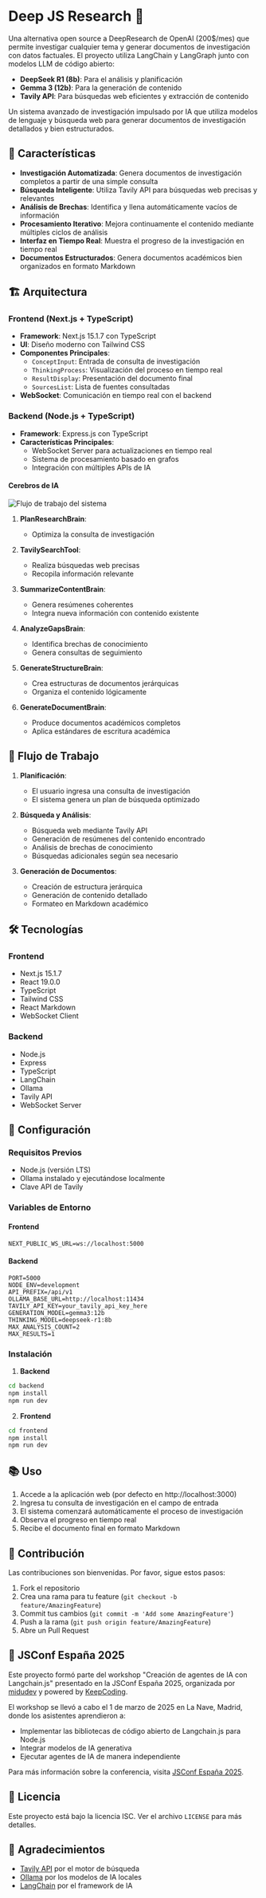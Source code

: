 # Deep JS Research 🧠

Una alternativa open source a DeepResearch de OpenAI (200$/mes) que permite investigar cualquier tema y generar documentos de investigación con datos factuales. El proyecto utiliza LangChain y LangGraph junto con modelos LLM de código abierto:
- **DeepSeek R1 (8b)**: Para el análisis y planificación
- **Gemma 3 (12b)**: Para la generación de contenido
- **Tavily API**: Para búsquedas web eficientes y extracción de contenido

Un sistema avanzado de investigación impulsado por IA que utiliza modelos de lenguaje y búsqueda web para generar documentos de investigación detallados y bien estructurados.

## 🌟 Características

- **Investigación Automatizada**: Genera documentos de investigación completos a partir de una simple consulta
- **Búsqueda Inteligente**: Utiliza Tavily API para búsquedas web precisas y relevantes
- **Análisis de Brechas**: Identifica y llena automáticamente vacíos de información
- **Procesamiento Iterativo**: Mejora continuamente el contenido mediante múltiples ciclos de análisis
- **Interfaz en Tiempo Real**: Muestra el progreso de la investigación en tiempo real
- **Documentos Estructurados**: Genera documentos académicos bien organizados en formato Markdown

## 🏗️ Arquitectura

### Frontend (Next.js + TypeScript)

- **Framework**: Next.js 15.1.7 con TypeScript
- **UI**: Diseño moderno con Tailwind CSS
- **Componentes Principales**:
  - `ConceptInput`: Entrada de consulta de investigación
  - `ThinkingProcess`: Visualización del proceso en tiempo real
  - `ResultDisplay`: Presentación del documento final
  - `SourcesList`: Lista de fuentes consultadas
- **WebSocket**: Comunicación en tiempo real con el backend

### Backend (Node.js + TypeScript)

- **Framework**: Express.js con TypeScript
- **Características Principales**:
  - WebSocket Server para actualizaciones en tiempo real
  - Sistema de procesamiento basado en grafos
  - Integración con múltiples APIs de IA

#### Cerebros de IA

![Flujo de trabajo del sistema](graph.png)

1. **PlanResearchBrain**: 
   - Optimiza la consulta de investigación

2. **TavilySearchTool**:
   - Realiza búsquedas web precisas
   - Recopila información relevante

3. **SummarizeContentBrain**:
   - Genera resúmenes coherentes
   - Integra nueva información con contenido existente

4. **AnalyzeGapsBrain**:
   - Identifica brechas de conocimiento
   - Genera consultas de seguimiento

5. **GenerateStructureBrain**:
   - Crea estructuras de documentos jerárquicas
   - Organiza el contenido lógicamente

6. **GenerateDocumentBrain**:
   - Produce documentos académicos completos
   - Aplica estándares de escritura académica

## 🔄 Flujo de Trabajo

1. **Planificación**:
   - El usuario ingresa una consulta de investigación
   - El sistema genera un plan de búsqueda optimizado

2. **Búsqueda y Análisis**:
   - Búsqueda web mediante Tavily API
   - Generación de resúmenes del contenido encontrado
   - Análisis de brechas de conocimiento
   - Búsquedas adicionales según sea necesario

3. **Generación de Documentos**:
   - Creación de estructura jerárquica
   - Generación de contenido detallado
   - Formateo en Markdown académico

## 🛠️ Tecnologías

### Frontend
- Next.js 15.1.7
- React 19.0.0
- TypeScript
- Tailwind CSS
- React Markdown
- WebSocket Client

### Backend
- Node.js
- Express
- TypeScript
- LangChain
- Ollama
- Tavily API
- WebSocket Server

## 🚀 Configuración

### Requisitos Previos
- Node.js (versión LTS)
- Ollama instalado y ejecutándose localmente
- Clave API de Tavily

### Variables de Entorno

#### Frontend
```env
NEXT_PUBLIC_WS_URL=ws://localhost:5000
```

#### Backend
```env
PORT=5000
NODE_ENV=development
API_PREFIX=/api/v1
OLLAMA_BASE_URL=http://localhost:11434
TAVILY_API_KEY=your_tavily_api_key_here
GENERATION_MODEL=gemma3:12b
THINKING_MODEL=deepseek-r1:8b
MAX_ANALYSIS_COUNT=2
MAX_RESULTS=1
```

### Instalación

1. **Backend**
```bash
cd backend
npm install
npm run dev
```

2. **Frontend**
```bash
cd frontend
npm install
npm run dev
```

## 📚 Uso

1. Accede a la aplicación web (por defecto en http://localhost:3000)
2. Ingresa tu consulta de investigación en el campo de entrada
3. El sistema comenzará automáticamente el proceso de investigación
4. Observa el progreso en tiempo real
5. Recibe el documento final en formato Markdown

## 🤝 Contribución

Las contribuciones son bienvenidas. Por favor, sigue estos pasos:

1. Fork el repositorio
2. Crea una rama para tu feature (`git checkout -b feature/AmazingFeature`)
3. Commit tus cambios (`git commit -m 'Add some AmazingFeature'`)
4. Push a la rama (`git push origin feature/AmazingFeature`)
5. Abre un Pull Request

## 🎪 JSConf España 2025

Este proyecto formó parte del workshop "Creación de agentes de IA con Langchain.js" presentado en la JSConf España 2025, organizada por [midudev](https://github.com/midudev) y powered by [KeepCoding](https://keepcoding.io/).

El workshop se llevó a cabo el 1 de marzo de 2025 en La Nave, Madrid, donde los asistentes aprendieron a:
- Implementar las bibliotecas de código abierto de Langchain.js para Node.js
- Integrar modelos de IA generativa
- Ejecutar agentes de IA de manera independiente

Para más información sobre la conferencia, visita [JSConf España 2025](https://www.jsconf.es/).

## 📄 Licencia

Este proyecto está bajo la licencia ISC. Ver el archivo `LICENSE` para más detalles.

## 🙏 Agradecimientos

- [Tavily API](https://tavily.com) por el motor de búsqueda
- [Ollama](https://ollama.ai) por los modelos de IA locales
- [LangChain](https://js.langchain.com) por el framework de IA 
